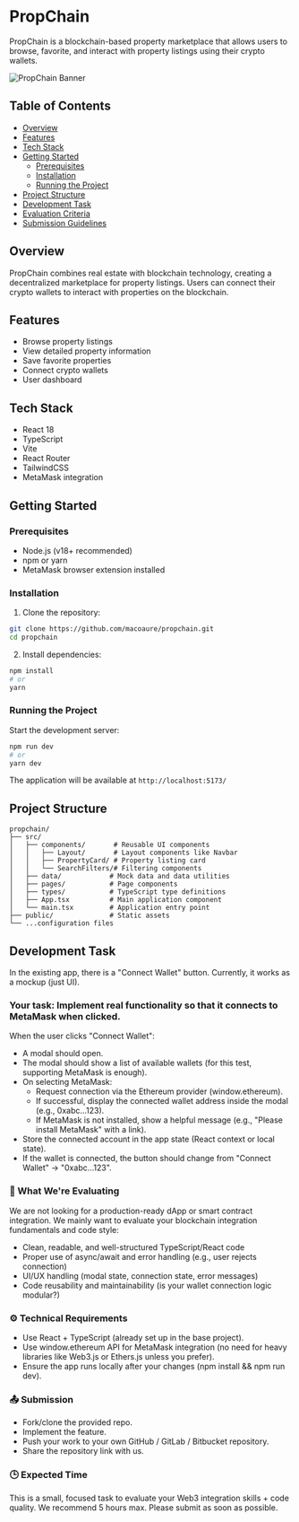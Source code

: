 # PropChain

PropChain is a blockchain-based property marketplace that allows users to browse, favorite, and interact with property listings using their crypto wallets.

![PropChain Banner](https://via.placeholder.com/800x200?text=PropChain+Marketplace)

## Table of Contents

- [Overview](#overview)
- [Features](#features)
- [Tech Stack](#tech-stack)
- [Getting Started](#getting-started)
  - [Prerequisites](#prerequisites)
  - [Installation](#installation)
  - [Running the Project](#running-the-project)
- [Project Structure](#project-structure)
- [Development Task](#development-task)
- [Evaluation Criteria](#evaluation-criteria)
- [Submission Guidelines](#submission-guidelines)

## Overview

PropChain combines real estate with blockchain technology, creating a decentralized marketplace for property listings. Users can connect their crypto wallets to interact with properties on the blockchain.

## Features

- Browse property listings
- View detailed property information
- Save favorite properties
- Connect crypto wallets
- User dashboard

## Tech Stack

- React 18
- TypeScript
- Vite
- React Router
- TailwindCSS
- MetaMask integration

## Getting Started

### Prerequisites

- Node.js (v18+ recommended)
- npm or yarn
- MetaMask browser extension installed

### Installation

1. Clone the repository:

```bash
git clone https://github.com/macoaure/propchain.git
cd propchain
```

2. Install dependencies:

```bash
npm install
# or
yarn
```

### Running the Project

Start the development server:

```bash
npm run dev
# or
yarn dev
```

The application will be available at `http://localhost:5173/`

## Project Structure

```
propchain/
├── src/
│   ├── components/       # Reusable UI components
│   │   ├── Layout/       # Layout components like Navbar
│   │   ├── PropertyCard/ # Property listing card
│   │   └── SearchFilters/# Filtering components
│   ├── data/            # Mock data and data utilities
│   ├── pages/           # Page components
│   ├── types/           # TypeScript type definitions
│   ├── App.tsx          # Main application component
│   └── main.tsx         # Application entry point
├── public/              # Static assets
└── ...configuration files
```

## Development Task

In the existing app, there is a "Connect Wallet" button. Currently, it works as a mockup (just UI).

### Your task: Implement real functionality so that it connects to MetaMask when clicked.

When the user clicks "Connect Wallet":
- A modal should open.
- The modal should show a list of available wallets (for this test, supporting MetaMask is enough).
- On selecting MetaMask:
  - Request connection via the Ethereum provider (window.ethereum).
  - If successful, display the connected wallet address inside the modal (e.g., 0xabc...123).
  - If MetaMask is not installed, show a helpful message (e.g., "Please install MetaMask" with a link).
- Store the connected account in the app state (React context or local state).
- If the wallet is connected, the button should change from "Connect Wallet" → "0xabc...123".

### 🎯 What We're Evaluating

We are not looking for a production-ready dApp or smart contract integration. We mainly want to evaluate your blockchain integration fundamentals and code style:
- Clean, readable, and well-structured TypeScript/React code
- Proper use of async/await and error handling (e.g., user rejects connection)
- UI/UX handling (modal state, connection state, error messages)
- Code reusability and maintainability (is your wallet connection logic modular?)

### ⚙️ Technical Requirements

- Use React + TypeScript (already set up in the base project).
- Use window.ethereum API for MetaMask integration (no need for heavy libraries like Web3.js or Ethers.js unless you prefer).
- Ensure the app runs locally after your changes (npm install && npm run dev).

### 📤 Submission

- Fork/clone the provided repo.
- Implement the feature.
- Push your work to your own GitHub / GitLab / Bitbucket repository.
- Share the repository link with us.

### 🕒 Expected Time

This is a small, focused task to evaluate your Web3 integration skills + code quality. We recommend 5 hours max. Please submit as soon as possible.
